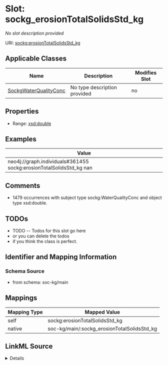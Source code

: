 

# Slot: sockg_erosionTotalSolidsStd_kg


_No slot description provided_





URI: [sockg:erosionTotalSolidsStd_kg](http://www.semanticweb.org/sockg/ontologies/2024/0/soil-carbon-ontology/erosionTotalSolidsStd_kg)



<!-- no inheritance hierarchy -->





## Applicable Classes

| Name | Description | Modifies Slot |
| --- | --- | --- |
| [SockgWaterQualityConc](../classes/SockgWaterQualityConc.md) | No type description provided |  no  |







## Properties

* Range: [xsd:double](http://www.w3.org/2001/XMLSchema#double)






## Examples

| Value |
| --- |
| neo4j://graph.individuals#361455 sockg:erosionTotalSolidsStd_kg nan |

## Comments

* 1479 occurrences with subject type sockg:WaterQualityConc and object type xsd:double.

## TODOs

* TODO -- Todos for this slot go here
* or you can delete the todos
* if you think the class is perfect.

## Identifier and Mapping Information







### Schema Source


* from schema: soc-kg/main




## Mappings

| Mapping Type | Mapped Value |
| ---  | ---  |
| self | sockg:erosionTotalSolidsStd_kg |
| native | soc-kg/main/:sockg_erosionTotalSolidsStd_kg |




## LinkML Source

<details>
```yaml
name: sockg_erosionTotalSolidsStd_kg
description: No slot description provided
todos:
- TODO -- Todos for this slot go here
- or you can delete the todos
- if you think the class is perfect.
comments:
- 1479 occurrences with subject type sockg:WaterQualityConc and object type xsd:double.
examples:
- value: neo4j://graph.individuals#361455 sockg:erosionTotalSolidsStd_kg nan
from_schema: soc-kg/main
rank: 1000
slot_uri: sockg:erosionTotalSolidsStd_kg
alias: sockg_erosionTotalSolidsStd_kg
domain_of:
- sockg_WaterQualityConc
range: double

```
</details>